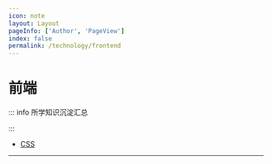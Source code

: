 ```yaml
---
icon: note
layout: Layout
pageInfo: ['Author', 'PageView']
index: false
permalink: /technology/frontend
---
```


# 前端

::: info 所学知识沉淀汇总

:::

- [CSS](./css.md)
---
